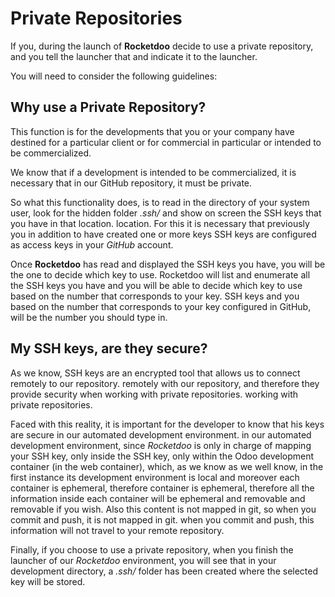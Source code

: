 # Private Repositories

If you, during the launch of **Rocketdoo** decide to use a private repository, and you tell the launcher that
and indicate it to the launcher.

You will need to consider the following guidelines:

## Why use a Private Repository?

This function is for the developments that you or your company have destined for a particular client or for commercial
in particular or intended to be commercialized.

We know that if a development is intended to be commercialized, it is necessary that in our
GitHub repository, it must be private.

So what this functionality does, is to read in the directory of your system user,
look for the hidden folder *.ssh/* and show on screen the SSH keys that you have in that location.
location. For this it is necessary that previously you in addition to have created one or more keys
SSH keys are configured as access keys in your *GitHub* account.

Once **Rocketdoo** has read and displayed the SSH keys you have,
you will be the one to decide which key to use. Rocketdoo will list and enumerate all the SSH keys you have and you will be able to decide which key to use based on the number that corresponds to your key.
SSH keys and you based on the number that corresponds to your key configured in GitHub,
will be the number you should type in.

## My SSH keys, are they secure?

As we know, SSH keys are an encrypted tool that allows us to connect remotely to our repository.
remotely with our repository, and therefore they provide security when working with private repositories.
working with private repositories.

Faced with this reality, it is important for the developer to know that his keys are secure in our automated development environment.
in our automated development environment, since *Rocketdoo* is only in charge of mapping your SSH key, only inside the
SSH key, only within the Odoo development container (in the web container), which, as we know
as we well know, in the first instance its development environment is local and moreover each container is ephemeral, therefore
container is ephemeral, therefore all the information inside each container will be ephemeral and removable
and removable if you wish. Also this content is not mapped in git, so when you commit and push, it is not mapped in git.
when you commit and push, this information will not travel to your remote repository.

Finally, if you choose to use a private repository, when you finish the launcher of our *Rocketdoo* environment,
you will see that in your development directory, a *.ssh/* folder has been created where the selected key will be stored.